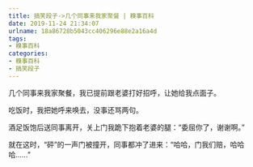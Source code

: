 ```yaml
---
title: 搞笑段子->几个同事来我家聚餐 | 糗事百科
date: 2019-11-24 21:34:07
urlname: 18a86728b5043cc406296e88e2a16a4d
tags: 
- 糗事百科
categories:
- 糗事百科
- 搞笑段子
---
```

几个同事来我家聚餐，我已提前跟老婆打好招呼，让她给我点面子。

吃饭时，我把她呼来唤去，没事还骂两句。

酒足饭饱后送同事离开，关上门我跪下抱着老婆的腿：“委屈你了，谢谢啊。”

就在这时，“砰”的一声门被撞开，同事都冲了进来：“哈哈，门我们赔，哈哈哈……”


